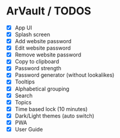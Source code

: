 # ArVault / TODOS


- [x] App UI
- [x] Splash screen
- [x] Add website password
- [x] Edit website password
- [x] Remove website password
- [x] Copy to clipboard
- [x] Password strength
- [x] Password generator (without lookalikes)
- [x] Tooltips
- [x] Alphabetical grouping
- [x] Search
- [x] Topics
- [x] Time based lock (10 minutes)
- [x] Dark/Light themes (auto switch) 
- [x] PWA
- [x] User Guide
